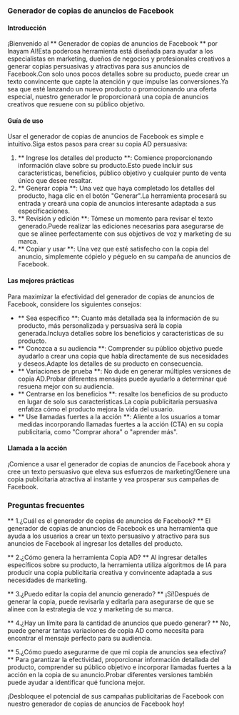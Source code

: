 ### Generador de copias de anuncios de Facebook

#### Introducción
¡Bienvenido al ** Generador de copias de anuncios de Facebook ** por Inayam AI!Esta poderosa herramienta está diseñada para ayudar a los especialistas en marketing, dueños de negocios y profesionales creativos a generar copias persuasivas y atractivas para sus anuncios de Facebook.Con solo unos pocos detalles sobre su producto, puede crear un texto convincente que capte la atención y que impulse las conversiones.Ya sea que esté lanzando un nuevo producto o promocionando una oferta especial, nuestro generador le proporcionará una copia de anuncios creativos que resuene con su público objetivo.

#### Guía de uso
Usar el generador de copias de anuncios de Facebook es simple e intuitivo.Siga estos pasos para crear su copia AD persuasiva:

1. ** Ingrese los detalles del producto **: Comience proporcionando información clave sobre su producto.Esto puede incluir sus características, beneficios, público objetivo y cualquier punto de venta único que desee resaltar.
2. ** Generar copia **: Una vez que haya completado los detalles del producto, haga clic en el botón "Generar".La herramienta procesará su entrada y creará una copia de anuncios interesante adaptada a sus especificaciones.
3. ** Revisión y edición **: Tómese un momento para revisar el texto generado.Puede realizar las ediciones necesarias para asegurarse de que se alinee perfectamente con sus objetivos de voz y marketing de su marca.
4. ** Copiar y usar **: Una vez que esté satisfecho con la copia del anuncio, simplemente cópielo y péguelo en su campaña de anuncios de Facebook.

#### Las mejores prácticas
Para maximizar la efectividad del generador de copias de anuncios de Facebook, considere los siguientes consejos:

- ** Sea específico **: Cuanto más detallada sea la información de su producto, más personalizada y persuasiva será la copia generada.Incluya detalles sobre los beneficios y características de su producto.
- ** Conozca a su audiencia **: Comprender su público objetivo puede ayudarlo a crear una copia que habla directamente de sus necesidades y deseos.Adapte los detalles de su producto en consecuencia.
- ** Variaciones de prueba **: No dude en generar múltiples versiones de copia AD.Probar diferentes mensajes puede ayudarlo a determinar qué resuena mejor con su audiencia.
- ** Centrarse en los beneficios **: resalte los beneficios de su producto en lugar de solo sus características.La copia publicitaria persuasiva enfatiza cómo el producto mejora la vida del usuario.
- ** Use llamadas fuertes a la acción **: Aliente a los usuarios a tomar medidas incorporando llamadas fuertes a la acción (CTA) en su copia publicitaria, como "Comprar ahora" o "aprender más".

#### Llamada a la acción
¡Comience a usar el generador de copias de anuncios de Facebook ahora y cree un texto persuasivo que eleva sus esfuerzos de marketing!Genere una copia publicitaria atractiva al instante y vea prosperar sus campañas de Facebook.

### Preguntas frecuentes

** 1.¿Cuál es el generador de copias de anuncios de Facebook? **
El generador de copias de anuncios de Facebook es una herramienta que ayuda a los usuarios a crear un texto persuasivo y atractivo para sus anuncios de Facebook al ingresar los detalles del producto.

** 2.¿Cómo genera la herramienta Copia AD? **
Al ingresar detalles específicos sobre su producto, la herramienta utiliza algoritmos de IA para producir una copia publicitaria creativa y convincente adaptada a sus necesidades de marketing.

** 3.¿Puedo editar la copia del anuncio generado? **
¡Sí!Después de generar la copia, puede revisarla y editarla para asegurarse de que se alinee con la estrategia de voz y marketing de su marca.

** 4.¿Hay un límite para la cantidad de anuncios que puedo generar? **
No, puede generar tantas variaciones de copia AD como necesita para encontrar el mensaje perfecto para su audiencia.

** 5.¿Cómo puedo asegurarme de que mi copia de anuncios sea efectiva? **
Para garantizar la efectividad, proporcionar información detallada del producto, comprender su público objetivo e incorporar llamadas fuertes a la acción en la copia de su anuncio.Probar diferentes versiones también puede ayudar a identificar qué funciona mejor.

¡Desbloquee el potencial de sus campañas publicitarias de Facebook con nuestro generador de copias de anuncios de Facebook hoy!